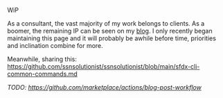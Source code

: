 WiP

As a consultant, the vast majority of my work belongs to clients. As a boomer, the remaining IP can be seen on my [blog](https://theitsolutionist.com/). I only recently began maintaining this page and it will probably be awhile before time, priorities and inclination combine for more.

Meanwhile, sharing this: https://github.com/ssnsolutionist/ssnsolutionist/blob/main/sfdx-cli-common-commands.md

*TODO: https://github.com/marketplace/actions/blog-post-workflow*
